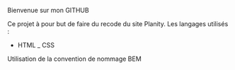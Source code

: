 Bienvenue sur mon GITHUB

Ce projet à pour but de faire du recode du site Planity.
Les langages utilisés :
- HTML
_ CSS

Utilisation de la convention de nommage BEM
